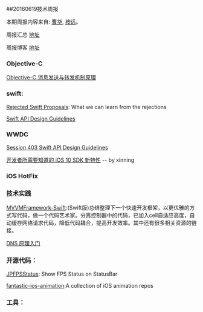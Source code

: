 
##20160619技术周报

本期周报内容来自: [曹华](https://github.com/GlareCH), [桉远](https://github.com/AnYuan)。

周报汇总 [地址](https://github.com/BaiduHiDeviOS/iOS-Tech-Weekly)

周报博客 [地址](http://baiduhidevios.github.io/)

### Objective-C

[Objective-C 消息发送与转发机制原理](http://yulingtianxia.com/blog/2016/06/15/Objective-C-Message-Sending-and-Forwarding/)


### swift:

[Rejected Swift Proposals](http://chris.eidhof.nl/post/rejected-swift-proposals/): What we can learn from the rejections

[Swift API Design Guidelines](https://swift.org/documentation/api-design-guidelines/)

### WWDC

[Session 403 Swift API Design Guidelines](https://developer.apple.com/videos/play/wwdc2016/403/)

[开发者所需要知道的 iOS 10 SDK 新特性](https://onevcat.com/2016/06/ios-10-sdk/) -- by xinning

### iOS HotFix


### 技术实践

[MVVMFramework-Swift](https://github.com/lovemo/MVVMFramework-Swift):(Swift版)总结整理下一个快速开发框架，以更优雅的方式写代码，做一个代码艺术家。分离控制器中的代码，已加入cell自适应高度，自动缓存网络请求代码，降低代码耦合，提高开发效率。其中还有很多相关资源的链接。

[DNS 原理入门](http://www.ruanyifeng.com/blog/2016/06/dns.html)


### 开源代码：

[JPFPSStatus](https://github.com/joggerplus/JPFPSStatus): Show FPS Status on StatusBar

[fantastic-ios-animation](https://github.com/onmyway133/fantastic-ios-animation):A collection of iOS animation repos

### 工具：
